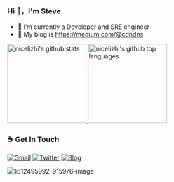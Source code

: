 ### Hi 👋，I'm Steve 


- 🔭 I’m currently a Developer and SRE engineer
- 🌱 My blog is https://medium.com/@cdndns


<a href="https://github.com/xxl4">
  <img height="180em" src="https://github-readme-stats.vercel.app/api?username=xxl4&show_icons=true&theme=buefy&count_private=true" alt="nicelizhi's github stats" /> 
  <img height="180em" src="https://github-readme-stats.vercel.app/api/top-langs/?username=xxl4&theme=buefy&layout=compact" alt="nicelizhi's github top languages" /> 
</a>

### ☕ Get In Touch
[![Gmail](https://img.shields.io/badge/-Gmail?style=flat&logo=Gmail&logoColor=white)](mailto:nice.lizhi@gmail.com)
[![Twitter](https://img.shields.io/badge/-Twitter?style=flat&logo=Twitter&logoColor=white)](https://twitter.com/kongfaceworld)
[![Blog](https://img.shields.io/badge/Blog-orange)](https://medium.com/@cdndns)

![1612495992-915976-image](https://github.com/xxl4/xxl4/assets/34465153/2912927a-675b-43d5-997e-10b868ef158f)
